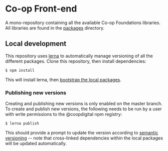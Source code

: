 # Co-op Front-end

A mono-repository containing all the available Co-op Foundations libraries. All libraries are found in the [packages](./packages) directory.

## Local development
This repository uses [lerna](https://github.com/lerna/lerna) to automatically manage versioning of all the different packages. Clone this repository, then install dependencies:
 
 ```shell script
$ npm install
```

This will install lerna, then [bootstrap the local packages](https://github.com/lerna/lerna/tree/master/commands/bootstrap#readme).

### Publishing new versions

Creating and publishing new versions is only enabled on the master branch. To create and publish new versions, the following needs to be run by a user with write permissions to the @coopdigital npm registry:

```shell script
$ lerna publish
``` 

This should provide a prompt to update the version according to [semantic versioning](https://semver.org/) -- note that cross-linked dependencies within the local packages will be updated automatically.
